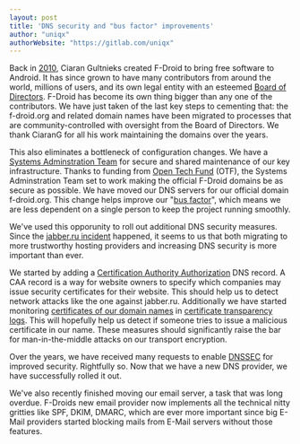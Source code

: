 ```yaml
---
layout: post
title: 'DNS security and "bus factor" improvements'
author: "uniqx"
authorWebsite: "https://gitlab.com/uniqx"
---
```


Back in [2010](https://f-droid.org/2010/09/29/f-droid-is-here.html), Ciaran
Gultnieks created F-Droid to bring free software to Android.  It has since grown
to have many contributors from around the world, millions of users, and its own
legal entity with an esteemed [Board of
Directors](https://f-droid.org/2023/03/20/f-droid-board.html).  F-Droid has
become its own thing bigger than any one of the contributors.  We have just
taken of the last key steps to cementing that: the f-droid.org and related
domain names have been migrated to processes that are community-controlled with
oversight from the Board of Directors.  We thank CiaranG for all his work
maintaining the domains over the years.

This also eliminates a bottleneck of configuration changes.  We have a [Systems
Adminstration
Team](https://gitlab.com/fdroid/wiki/-/wikis/Systems-Adminstration-Team/) for
secure and shared maintenance of our key infrastructure.  Thanks to funding from
[Open Tech Fund](https://www.opentech.fund/) (OTF), the Systems Adminstration
Team set to work making the official F-Droid domains be as secure as possible.
We have moved our DNS servers for our official domain f-droid.org.  This change
helps improve our "[bus factor](https://en.wikipedia.org/wiki/Bus_factor)",
which means we are less dependent on a single person to keep the project running
smoothly.

We've used this opporunity to roll out additional DNS security measures. Since
the [jabber.ru incident](https://www.devever.net/~hl/xmpp-incident) happened,
it seems to us that both migrating to more trustworthy hosting providers and
increasing DNS security is more important than ever.

We started by adding a [Certification Authority
Authorization](https://wikipedia.org/wiki/DNS_Certification_Authority_Authorization)
DNS record. A CAA record is a way for website owners to specify which companies
may issue security certificates for their website. This should help us to
detect network attacks like the one against jabber.ru. Additionally we have
started monitoring [certificates of our domain
names](https://monitor.f-droid.org/services/tls-certs) in [certificate
transparency logs](https://wikipedia.org/wiki/Certificate_Transparency). This
will hopefully help us detect if someone tries to issue a malicious certificate
in our name. These measures should significantly raise the bar for man-in-the-middle
attacks on our transport encryption.

Over the years, we have received many requests to enable
[DNSSEC](https://wikipedia.org/wiki/Domain_Name_System_Security_Extensions) for
improved security. Rightfully so. Now that we have a new DNS provider, we have
successfully rolled it out.

We've also recently finished moving our email server, a task that was long
overdue. F-Droids new email provider now implements all the technical nitty
gritties like SPF, DKIM, DMARC, which are ever more important since big E-Mail
providers started blocking mails from E-Mail servers without those features.
